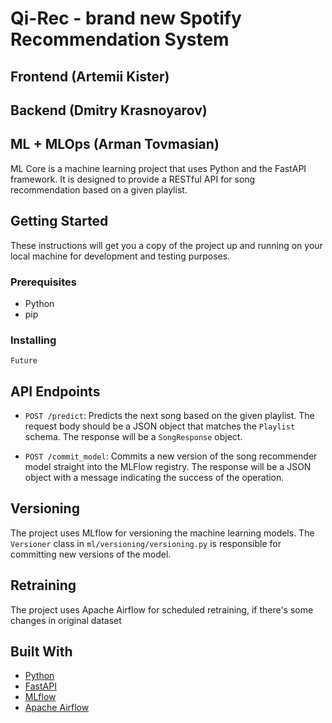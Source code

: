 # Qi-Rec - brand new Spotify Recommendation System

## Frontend (Artemii Kister)

## Backend (Dmitry Krasnoyarov)

## ML + MLOps (Arman Tovmasian)

ML Core is a machine learning project that uses Python and the FastAPI framework. It is designed to provide a RESTful API for song recommendation based on a given playlist.

## Getting Started

These instructions will get you a copy of the project up and running on your local machine for development and testing purposes.

### Prerequisites

- Python
- pip

### Installing

```Future```

## API Endpoints

- `POST /predict`: Predicts the next song based on the given playlist. The request body should be a JSON object that matches the `Playlist` schema. The response will be a `SongResponse` object.

- `POST /commit_model`: Commits a new version of the song recommender model straight into the MLFlow registry. The response will be a JSON object with a message indicating the success of the operation.

## Versioning

The project uses MLflow for versioning the machine learning models. The `Versioner` class in `ml/versioning/versioning.py` is responsible for committing new versions of the model.

## Retraining

The project uses Apache Airflow for scheduled retraining, if there's some changes in original dataset

## Built With

- [Python](https://www.python.org/)
- [FastAPI](https://fastapi.tiangolo.com/)
- [MLflow](https://mlflow.org/)
- [Apache Airflow](https://airflow.apache.org/)
